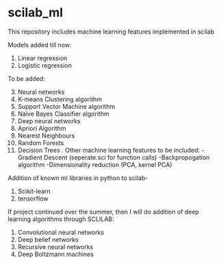 # scilab_ml
This repository includes machine learning features implemented in scilab

Models added till now:
1. Linear regression
2. Logistic regression  

To be added:

3. Neural networks
4. K-means Clustering algorithm
5. Support Vector Machine algorithm
5. Naïve Bayes Classifier algorithm
6. Deep neural networks
8. Apriori Algorithm
9. Nearest Neighbours
10. Random Forests
11. Decision Trees
    .
Other machine learning features to be included:
-Gradient Descent (seperate.sci for function calls)
-Backpropogation algorithm
-Dimensionality reduction (PCA, kernel PCA)

Addition of known ml libraries in python to scilab-
1. Scikit-learn
2. tensorflow

If project continued over the summer, then I will do addition of deep learning algorithms through SCLILAB:
1. Convolutional neural networks
2. Deep belief networks
3. Recursive neural networks
4. Deep Boltzmann machines

